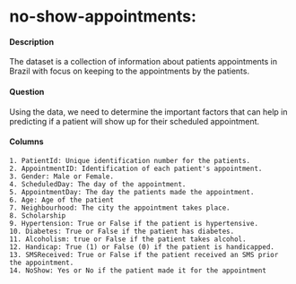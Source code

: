 # no-show-appointments:
#### Description
The dataset is a collection of information about patients appointments in Brazil with focus on keeping to the appointments by the patients.

#### Question
Using the data, we need to determine the important factors that can help in predicting if a patient will show up for their scheduled appointment.

#### Columns
    1. PatientId: Unique identification number for the patients.
    2. AppointmentID: Identification of each patient's appointment.
    3. Gender: Male or Female.
    4. ScheduledDay: The day of the appointment.
    5. AppointmentDay: The day the patients made the appointment.
    6. Age: Age of the patient
    7. Neighbourhood: The city the appointment takes place.
    8. Scholarship
    9. Hypertension: True or False if the patient is hypertensive.
    10. Diabetes: True or False if the patient has diabetes.
    11. Alcoholism: true or False if the patient takes alcohol.
    12. Handicap: True (1) or False (0) if the patient is handicapped.
    13. SMSReceived: True or False if the patient received an SMS prior the appointment.
    14. NoShow: Yes or No if the patient made it for the appointment

